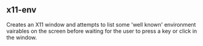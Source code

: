 ## x11-env

Creates an X11 window and attempts to list some 'well known' environment 
vairables  on  the screen before waiting for the user to press a key  or 
click in the window.  
